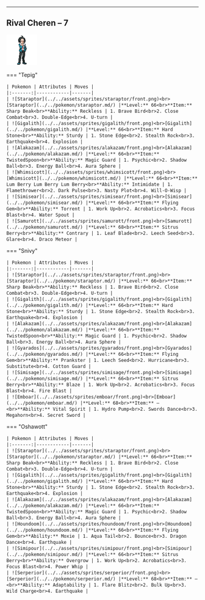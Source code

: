 ---

## Rival Cheren – 7

![Rival Cheren – 7](../../assets/important_trainers/cheren.png)

=== "Tepig"

    | Pokemon | Attributes | Moves |
    |:-------:|------------|-------|
    | ![Staraptor](../../assets/sprites/staraptor/front.png)<br>[Staraptor](../../pokemon/staraptor.md/) |**Level:** 66<br>**Item:** Sharp Beak<br>**Ability:** Reckless | 1. Brave Bird<br>2. Close Combat<br>3. Double-Edge<br>4. U-turn |
    | ![Gigalith](../../assets/sprites/gigalith/front.png)<br>[Gigalith](../../pokemon/gigalith.md/) |**Level:** 66<br>**Item:** Hard Stone<br>**Ability:** Sturdy | 1. Stone Edge<br>2. Stealth Rock<br>3. Earthquake<br>4. Explosion |
    | ![Alakazam](../../assets/sprites/alakazam/front.png)<br>[Alakazam](../../pokemon/alakazam.md/) |**Level:** 66<br>**Item:** TwistedSpoon<br>**Ability:** Magic Guard | 1. Psychic<br>2. Shadow Ball<br>3. Energy Ball<br>4. Aura Sphere |
    | ![Whimsicott](../../assets/sprites/whimsicott/front.png)<br>[Whimsicott](../../pokemon/whimsicott.md/) |**Level:** 66<br>**Item:** Lum Berry Lum Berry Lum Berry<br>**Ability:** Intimidate | 1. Flamethrower<br>2. Dark Pulse<br>3. Nasty Plot<br>4. Will-O-Wisp |
    | ![Simisear](../../assets/sprites/simisear/front.png)<br>[Simisear](../../pokemon/simisear.md/) |**Level:** 66<br>**Item:** Flying Gem<br>**Ability:** Torrent | 1. Work Up<br>2. Acrobatics<br>3. Focus Blast<br>4. Water Spout |
    | ![Samurott](../../assets/sprites/samurott/front.png)<br>[Samurott](../../pokemon/samurott.md/) |**Level:** 68<br>**Item:** Sitrus Berry<br>**Ability:** Contrary | 1. Leaf Blade<br>2. Leech Seed<br>3. Glare<br>4. Draco Meteor |
    

=== "Snivy"

    | Pokemon | Attributes | Moves |
    |:-------:|------------|-------|
    | ![Staraptor](../../assets/sprites/staraptor/front.png)<br>[Staraptor](../../pokemon/staraptor.md/) |**Level:** 66<br>**Item:** Sharp Beak<br>**Ability:** Reckless | 1. Brave Bird<br>2. Close Combat<br>3. Double-Edge<br>4. U-turn |
    | ![Gigalith](../../assets/sprites/gigalith/front.png)<br>[Gigalith](../../pokemon/gigalith.md/) |**Level:** 66<br>**Item:** Hard Stone<br>**Ability:** Sturdy | 1. Stone Edge<br>2. Stealth Rock<br>3. Earthquake<br>4. Explosion |
    | ![Alakazam](../../assets/sprites/alakazam/front.png)<br>[Alakazam](../../pokemon/alakazam.md/) |**Level:** 66<br>**Item:** TwistedSpoon<br>**Ability:** Magic Guard | 1. Psychic<br>2. Shadow Ball<br>3. Energy Ball<br>4. Aura Sphere |
    | ![Gyarados](../../assets/sprites/gyarados/front.png)<br>[Gyarados](../../pokemon/gyarados.md/) |**Level:** 66<br>**Item:** Flying Gem<br>**Ability:** Prankster | 1. Leech Seed<br>2. Hurricane<br>3. Substitute<br>4. Cotton Guard |
    | ![Simisage](../../assets/sprites/simisage/front.png)<br>[Simisage](../../pokemon/simisage.md/) |**Level:** 66<br>**Item:** Sitrus Berry<br>**Ability:** Blaze | 1. Work Up<br>2. Acrobatics<br>3. Focus Blast<br>4. Fire Blast |
    | ![Emboar](../../assets/sprites/emboar/front.png)<br>[Emboar](../../pokemon/emboar.md/) |**Level:** 68<br>**Item:** —<br>**Ability:** Vital Spirit | 1. Hydro Pump<br>2. Swords Dance<br>3. Megahorn<br>4. Secret Sword |
    

=== "Oshawott"

    | Pokemon | Attributes | Moves |
    |:-------:|------------|-------|
    | ![Staraptor](../../assets/sprites/staraptor/front.png)<br>[Staraptor](../../pokemon/staraptor.md/) |**Level:** 66<br>**Item:** Sharp Beak<br>**Ability:** Reckless | 1. Brave Bird<br>2. Close Combat<br>3. Double-Edge<br>4. U-turn |
    | ![Gigalith](../../assets/sprites/gigalith/front.png)<br>[Gigalith](../../pokemon/gigalith.md/) |**Level:** 66<br>**Item:** Hard Stone<br>**Ability:** Sturdy | 1. Stone Edge<br>2. Stealth Rock<br>3. Earthquake<br>4. Explosion |
    | ![Alakazam](../../assets/sprites/alakazam/front.png)<br>[Alakazam](../../pokemon/alakazam.md/) |**Level:** 66<br>**Item:** TwistedSpoon<br>**Ability:** Magic Guard | 1. Psychic<br>2. Shadow Ball<br>3. Energy Ball<br>4. Aura Sphere |
    | ![Houndoom](../../assets/sprites/houndoom/front.png)<br>[Houndoom](../../pokemon/houndoom.md/) |**Level:** 66<br>**Item:** Flying Gem<br>**Ability:** Moxie | 1. Aqua Tail<br>2. Bounce<br>3. Dragon Dance<br>4. Earthquake |
    | ![Simipour](../../assets/sprites/simipour/front.png)<br>[Simipour](../../pokemon/simipour.md/) |**Level:** 66<br>**Item:** Sitrus Berry<br>**Ability:** Overgrow | 1. Work Up<br>2. Acrobatics<br>3. Focus Blast<br>4. Power Whip |
    | ![Serperior](../../assets/sprites/serperior/front.png)<br>[Serperior](../../pokemon/serperior.md/) |**Level:** 68<br>**Item:** —<br>**Ability:** Adaptability | 1. Flare Blitz<br>2. Bulk Up<br>3. Wild Charge<br>4. Earthquake |
    

